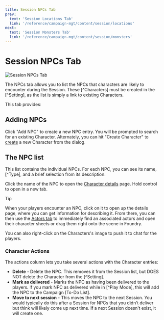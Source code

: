 ```yaml
---
title: Session NPCs Tab
prev: 
  text: 'Session Locations Tab'
  link: '/reference/campaign-mgt/content/session/locations'
next: 
  text: 'Session Monsters Tab'
  link: '/reference/campaign-mgt/content/session/monsters'
---
```

# Session NPCs Tab
![Session NPCs Tab](/assets/images/npc-tab.webp)

The NPCs tab allows you to list the NPCs that characters are likely to encounter during the Session.  These [^Characters] must be created in the [^Setting], as the list is simply a link to existing Characters.

This tab provides:

## Adding NPCs
Click "Add NPC" to create a new NPC entry.  You will be prompted to search for an existing Character.  Alternately, you can hit "Create Character" to [create](/reference/world-building/create-entry) a new Character from the dialog.

## The NPC list
This list contains the individual NPCs.  For each NPC, you can see its name, [^Type], and a brief selection from its description.

Click the name of the NPC to open the [Character details](/reference/world-building/content/character) page.  Hold control to open in a new tab.

> [!TIP]
> When your players encounter an NPC, click on it to open up the details page, where you can get information for describing it.  From there, you can then use the [Actors tab](/reference/world-building/content/character#actors) to immediately find an associated actors and open their character sheets or drag them right onto the scene in Foundry.
>
> You can also right-click on the Characters's image to push it to chat for the players.

### Character Actions
The actions column lets you take several actions with the Character entries:
  - **Delete** - Delete the NPC.  This removes it from the Session list, but DOES NOT delete the Character from the [^Setting].
  - **Mark as delivered** - Marks the NPC as having been delivered to the players. If you mark NPC as delivered while in [^Play Mode], this will add the NPC to the Campaign [To-Do List]. 
  - **Move to next session** - This moves the NPC to the next Session.  You would typically do this after a Session for NPCs that you didn't deliver but think will likely come up next time.  If a next Session doesn't exist, it will create one.
